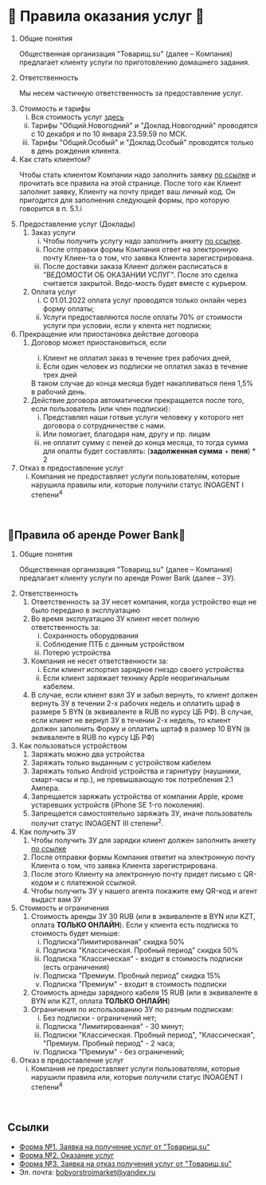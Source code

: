  <h1>&#128196; Правила оказания услуг &#128196;</h1>
 <ol>
                <li>Общие понятия
                    <p>Общественная организация "Товарищ.su" (далее – Компания) предлагает клиенту услуги по
                        приготовлению домашнего задания.</p>
                </li>
                <li>Ответственность
                    <p> Мы несем частичную ответственность за предоставление услуг.</p>
                </li>
                <li>
                    Стоимость и тарифы
                    <ol type="i">
                        <li>Вся стоимость услуг <a href="/pay/tarifs/" style="margin: 0%; padding: 0%;">здесь</a></li>
                        <li>Тарифы "Общий.Новогодний" и "Доклад.Новогодний" проводятся с 10 декабря и по 10 января
                            23.59.59 по МСК.</li>
                        <li>Тарифы "Общий.Особый" и "Доклад.Особый" проводятся только в день рождения клиента.</li>
                    </ol>
                </li>
                <li>Как стать клиентом?
                    <p>Чтобы стать клиентом Компании надо заполнить заявку
                        <a href="/pay/kgb/uslugi.html" style="margin: 0%; padding: 0%;" target="_blank"> по ссылке</a> и
                        прочитать все правила на этой странице.
                        После того как Клиент заполнит заявку, Клиенту на почту придет ваш личный код. Он пригодится для
                        заполнения следующей формы, про которую говорится в п. 5.1.i
                    </p>
                </li>
                <li>
                    Предоставление услуг (Доклады)
                    <ol>
                        <li> Заказ услуги
                            <ol type="i">
                                <li>Чтобы получить услугу надо заполнить анкету <a href="/pay/kgb/imhhjb.html"
                                        target="_blank" style="margin: 0%; padding: 0%;" target="_blank">по ссылке</a>.
                                </li>
                                <li>После отправки формы Компания ответ на электронную почту Клиен-та о том, что заявка
                                    Клиента зарегистрирована.</li>
                                <li>После доставки заказа Клиент должен расписаться в "ВЕДОМОСТИ ОБ ОКАЗАНИИ УСЛУГ".
                                    После это сделка считается закрытой. Ведо-мость будет вместе с курьером.</li>
                            </ol>
                        </li>
                        <li>Оплата услуг
                            <ol type="i">
                                <li>С 01.01.2022 оплата услуг проводятся только онлайн через форму оплаты;</li>
                                <li>Услуги предоставляются после оплаты 70% от стоимости услуги при условии, если у
                                    клента нет подписки;</li>
                            </ol>
                    </ol>
                </li>
                <li>Прекращение или приостановка действие договора
                    <ol>
                        <li>Договор может приостановиться, если </li>
                        <ol type="i">
                            <li>Клиент не оплатил заказ в течение трех рабочих дней,</li>
                            <li>Если один человек из подписки не оплатил заказ в течение трех дней</li>
                        </ol>
                        В таком случае до конца месяца будет накапливаться пеня 1,5% в рабочий день.
                        <li>Действие договора автоматически прекращается после того, если пользователь (или член
                            подписки):
                            <ol type="i">
                                <li>Представлял наши готвые услуги
                                    человеку у которого нет договора о сотрудничестве с нами.</li>
                                <li>Или помогает, благодаря нам, другу и пр. лицам</li>
                                <li>не оплатит сумму с пеней до конца месяца, то тогда сумма для опалты будет
                                    составлять: (<b>задолженная сумма</b> + <b>пеня</b>) *
                                    2</li>
                            </ol>
                        </li>
                    </ol>
                </li>
                <li>Отказ в предоставление услуг
                    <ol type="i">
                        <li>Компания не предоставляет услуги пользователям, которые нарушила правилы или, которые
                            получили
                            статус INOAGENT I степени<sup>4</sup></li>
                    </ol>
                </li>
            </ol>
            <br>
            <h2 id="powerbank">&#128267;Правила об аренде Power Bank&#128267;</h2>
            <ol>
                <li>Общие понятия
                    <p>Общественная организация "Товарищ.su" (далее – Компания) предлагает клиенту услуги по
                        аренде Power Bank (далее – ЗУ).</p>
                </li>
                <li>Ответственность
                    <ol>
                        <li>Ответственность за ЗУ несет компания, когда устройство еще не было передано в
                            эксплуатацию</li>
                        <li>
                            Во время эксплуатацию ЗУ клиент несет полную ответственность за:
                            <ol type="i">
                                <li>Сохранность оборудования</li>
                                <li>Соблюдение ПТБ с данным устройством</li>
                                <li>Потерю устройства</li>                              
                            </ol>
                        </li>
                        <li>Компания не несет ответственности за:
                            <ol type="i">
                                <li>Если клиент испортил зарядное гнездо своего устройства</li>
                                <li>Если клиент заряжает технику Apple неоригинальным кабелем.</li>
                            </ol>
                        </li>
                        <li>В случае, если клиент взял ЗУ и забыл вернуть, то клиент должен вернуть ЗУ в течении 2-х
                            рабочих недель и оплатить шраф в
                            размере 5 BYN (в эквиваленте в RUB по курсу ЦБ РФ). В случае, если клиент не
                            вернул ЗУ в течении 2-х недель, то клиент должен заполнить Форму и оплатить шртаф в размер
                            10 BYN (в эквиваленте в RUB по курсу ЦБ РФ)</li>
                    </ol>
                </li>
                <li>Как пользоваться устройством
                    <ol>
                        <li>Заряжать можно два устройства</li>
                        <li>Заряжать только выданным с устройством кабелем</li>
                        <li>Заряжать только Android устройства и гарнитуру (наушники, смарт-часы и пр.), не превышвающую
                            ток потребления 2.1 Ампера. </li>
                        <li>Запрещается заряжать устройства от компании Apple, кроме устаревших устройств (iPhone SE
                            1-го поколения). </li>
                        <li>Запрещается самостоятельно заряжать ЗУ, иначе пользователь получит статус INOAGENT III
                            степени<sup>2</sup>.
                        </li>
                    </ol>
                </li>
                <li>Как получить ЗУ
                    <ol>
                        <li>Чтобы получить ЗУ для зарядки клиент должен заполнить анкету <a href="/pay/kgb/imhhjb.html"
                                target="_blank" style="margin: 0%; padding: 0%;">по ссылке</a></li>
                        <li>После отправки формы Компания ответит на электронную почту Клиента о том, что заявка Клиента
                            зарегистрирована.</li>
                        <li>После этого Клиенту на электронную почту придет письмо с QR-кодом и с платежной ссылкой.
                        </li>
                        <li>Чтобы получить ЗУ у нашего агента покажите ему QR-код и агент выдаст вам ЗУ
                        </li>
                    </ol>
                </li>
                <li>Стоимость и ограничения
                    <br>
                    <ol>
                        <li>
                            Стоимость аренды ЗУ 30 RUB (или в эквиваленте в BYN или KZT,
                            оплата <b>ТОЛЬКО ОНЛАЙН</b>). Если у клиента есть
                            подписка то стоимость будет меньше:
                            <ol type="i">
                                <li>Подписка"Лимитированная" скидка 50% </li>
                                <li>Подписка "Классическая. Пробный период" скидка 50%</li>
                                <li>Подписка "Классическая" - входит в стоимость подписки (есть ограничения)</li>
                                <li>Подписка "Премиум. Пробный период" скидка 15%</li>
                                <li>Подписка "Премиум" - входит в стоимость подписки</li>
                            </ol>
                        </li>
                        <li>
                            Стоимость арнеды зарядного кабеля 15 RUB (или в эквиваленте в BYN или KZT,
                            оплата <b>ТОЛЬКО ОНЛАЙН</b>)
                        </li>
                        <li>
                            Ограничения по использованию ЗУ по разным подпискам:
                            <ol type="i">
                                <li>Без подписки - ограничений нет;</li>
                                <li>Подписка "Лимитированная" - 30 минут;</li>
                                <li>Подписки "Классическая. Пробный период", "Классическая", "Премиум. Пробный период" -
                                    2 часа;</li>
                                <li>Подписка "Премиум" - без ограничений;</li>
                            </ol>
                        </li>
                    </ol>
                </li>
                <li>Отказ в предоставление услуг
                    <ol type="i">
                        <li>Компания не предоставляет услуги пользователям, которые нарушили правила или, которые
                            получили
                            статус INOAGENT I степени<sup>4</sup></li>
                    </ol>
                </li>
            </ol>
            <br>
              <h2>Ссылки</h2>
            <ul>
                <li><a href="https://forms.yandex.ru/u/6127c718ea6cca52cc7f898f/" style="margin: 0%; padding: 0%;"
                        target="_blank">Форма №1. Заявка на получение услуг от
                        "Товарищ.su"</a></li>
                <li><a href="https://forms.yandex.ru/u/61b364e68ffbd713d445bee3/" style="margin: 0%; padding: 0%;"
                        target="_blank">Форма №2. Оказание услуг</a></li>
                <li><a href="https://forms.yandex.ru/u/6217681e41a61ebe0ebdee45/" style="margin: 0%; padding: 0%;"
                        target="_blank">Форма №3. Заявка на отказ получения услуг от "Товарищ.su"</a></li>
 <li>Эл. почта: <a href="mailto:bobyorstroimarket@yandex.ru" style="margin: 0%; padding: 0%;"
                   target="_blank">bobyorstroimarket@yandex.ru</a></li>
            </ul>
         
 
